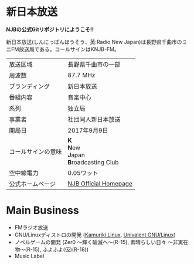 # 新日本放送

**NJBの公式Gitリポジトリにようこそ!!**

新日本放送(しんにっぽんほうそう、英:Radio New Japan)は長野県千曲市のミニFM放送局である。コールサインはKNJB-FM。

|||
|:----|----|
|放送区域|長野県千曲市の一部|
|周波数|87.7 MHz|
|ブランディング|新日本放送|
|番組内容|音楽中心|
|系列|独立局|
|事業者|社団同人新日本放送|
|開局日|2017年9月9日|
|コールサインの意味|**K**<br>**N**ew<br>**J**apan<br>**B**roadcasting Club|
|空中線電力|0.05ワット|
|公式ホームページ|[NJB Official Homepage](https://njb-fm.github.io)

# Main Business
* FMラジオ放送
* GNU/Linuxディストロの開発 ([Kamuriki Linux](https://njb-fm.github.io/njb-fm/kamuriki), [Univalent GNU/Linux](https://njb-fm.github.io/njb-fm/univalent))
* ノベルゲームの開発 (Zer0 ～輝く破滅へ～(R-15), 素晴らしい日々 ～非実在物～(R-15), ふよふよ(仮)(R-18))
* Music Label
